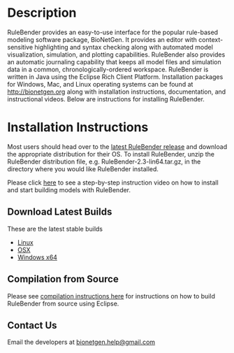 # Description #
RuleBender provides an easy-to-use interface for the popular rule-based
modeling software package, BioNetGen. It provides an editor with
context-sensitive highlighting and syntax checking along with automated model
visualization, simulation, and plotting capabilities. RuleBender also provides
an automatic journaling capability that keeps all model files and simulation
data in a common, chronologically-ordered workspace. RuleBender is written in
Java using the Eclipse Rich Client Platform. Installation packages for Windows,
Mac, and Linux operating systems can be found at http://bionetgen.org along
with installation instructions, documentation, and instructional videos. Below
are instructions for installing RuleBender.

# Installation Instructions #

Most users should head over to the [latest RuleBender release](https://github.com/RuleWorld/rulebender/releases/latest) 
and download the appropriate distribution for their OS. To install RuleBender, unzip the
RuleBender distribution file, e.g. RuleBender-2.3-lin64.tar.gz, in the
directory where you would like RuleBender installed. 

Please click [here](https://www.youtube.com/watch?v=MWoY5iaC8W0) to see a step-by-step instruction video on how to install and start building models with RuleBender.

## Download Latest Builds

These are the latest stable builds

* [Linux](https://github.com/RuleWorld/rulebender/releases/download/RuleBender-2.3.2/RuleBender-2.3.2-linux.tgz)
* [OSX](https://github.com/RuleWorld/rulebender/releases/download/RuleBender-2.3.2/RuleBender-2.3.2-mac.tgz)
* [Windows x64](https://github.com/RuleWorld/rulebender/releases/download/RuleBender-2.3.2/RuleBender-2.3.2-win.zip)

## Compilation from Source

Please see [compilation instructions here](https://github.com/RuleWorld/rulebender/blob/master/docs/compilation_instructions.md) for instructions on how to build RuleBender from source using Eclipse.

## Contact Us

Email the developers at bionetgen.help@gmail.com
